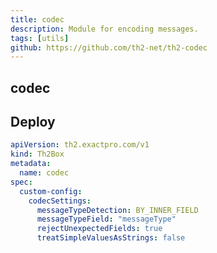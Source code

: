 ```yaml
---
title: codec
description: Module for encoding messages.
tags: [utils]
github: https://github.com/th2-net/th2-codec
---
```


<section>

# codec



<module-index-actions />

</section>

<section>

## Deploy

```yaml
apiVersion: th2.exactpro.com/v1
kind: Th2Box
metadata:
  name: codec
spec:
  custom-config:
    codecSettings:
      messageTypeDetection: BY_INNER_FIELD
      messageTypeField: "messageType"
      rejectUnexpectedFields: true
      treatSimpleValuesAsStrings: false
```

</section>
